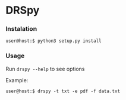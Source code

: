 # DRSpy

### Instalation

```console
user@host:$ python3 setup.py install
```

### Usage

Run `drspy --help` to see options

Example:
```console
user@host:$ drspy -t txt -e pdf -f data.txt  
```
